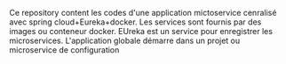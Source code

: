 

Ce repository content les codes d'une application mictoservice cenralisé avec spring cloud+Eureka+docker.
Les services sont fournis par des images ou conteneur docker. 
EUreka est un service pour enregistrer les microservices. 
L'application globale démarre dans un projet ou microservice de configuration

